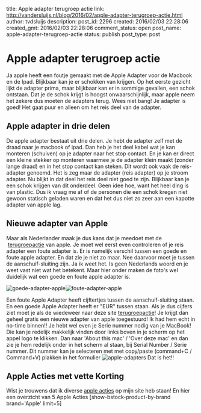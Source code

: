 title: Apple adapter terugroep actie
link: http://vandersluijs.nl/blog/2016/02/apple-adapter-terugroep-actie.html
author: tvdsluijs
description: 
post_id: 2296
created: 2016/02/03 22:28:06
created_gmt: 2016/02/03 22:28:06
comment_status: open
post_name: apple-adapter-terugroep-actie
status: publish
post_type: post

# Apple adapter terugroep actie

Ja apple heeft een foutje gemaakt met de Apple Adapter voor de Macbook en de Ipad. Blijkbaar kan je er schokken van krijgen. Op het eerste gezicht lijkt de adapter prima, maar blijkbaar kan er in sommige gevallen, een schok ontstaan. Dat je de schok krijgt is hoogst onwaarschijnlijk, maar apple neem het zekere dus moeten de adapters terug. Wees niet bang! Je adapter is goed! Het gaat puur en alleen om het reis deel van de adapter. 

## Apple adapter in drie delen

De apple adapter bestaat uit drie delen. Je hebt de adapter zelf met de draad naar je macbook of ipad. Dan heb je het deel kabel wat je kan monteren (schuiven) op je adapter naar het stop contact. En je kan er direct een kleine stekker op monteren waarmee je de adapter klein maakt (zonder lange draad) en in het stop contact kan steken. Dit wordt ook vaak de reis-adapter genoemd. Het is zeg maar de adapter (reis adapter) op je stroom adapter. Nu blijkt in dat deel het reis deel niet goed te zijn. Blijkbaar kan je een schok krijgen van dit onderdeel. Geen idee hoe, want het heel ding is van plastic. Dus ik vraag me af of de personen die een schok kregen niet gewoon statisch geladen waren en dat het dus niet zo zeer aan een kapotte adapter van apple lag. 

## Nieuwe adapter van Apple

Maar als Nederlander maak je dus kans dat je meedoet met de  [terugroepactie](http://www.apple.com/support/ac-wallplug-adapter/) van apple. Je moet wel eerst even controleren of je reis adapter een foute adapter is. Er is namelijk verschil tussen een goede en foute apple adapter. En dat zie je niet zo maar. Nee daarvoor moet je tussen de aanschuif-sluiting zijn. Ja ik weet het. Is geen Nederlands woord en je weet vast niet wat het betekent. Maar hier onder maken de foto's wel duidelijk wat een goede en foute apple adapter is. 

![goede-adapter-apple](/wp-content/uploads/2016/02/goede-adapter-apple-1024x768.jpg)![foute-adapter-apple](http://vandersluijs.nl/wp-content/uploads/2016/02/foute-adapter-apple-1024x768.jpg)

Een foute Apple Adapter heeft cijftertjes tussen de aanschuif-sluiting staan. En een goede Apple Adapter heeft er "EUR" tussen staan. Als je dus cijfers ziet moet je als de wiedeweer naar deze site [terugroepactie](http://www.apple.com/support/ac-wallplug-adapter/)! Je krijgt dan geheel gratis een nieuwe adapter van apple toegestuurd! Ik had hem echt in no-time binnen!! Je hebt wel even je Serie nummer nodig van je MacBook! Die kan je redelijk makkelijk vinden door links boven in je scherm op het appel logo te klikken. Dan naar 'About this mac' / 'Over deze mac' en dan zie je hem redelijk onder in het scherm al staan, bij Serial Number / Serie nummer. Dit nummer kan je selecteren met met copy/paste (command+C / Command+V) plakken in het formulier ![apple-adapters](/wp-content/uploads/2016/02/apple-adapters-1024x768.jpg) Dat is het!! 

## Apple Acties met vette Korting

Wist je trouwens dat ik diverse [apple acties](/beste-apple-aanbiedingen) op mijn site heb staan! En hier een overzicht van 5 Apple Acties [show-bstock-product-by-brand brand='Apple' limit=5]